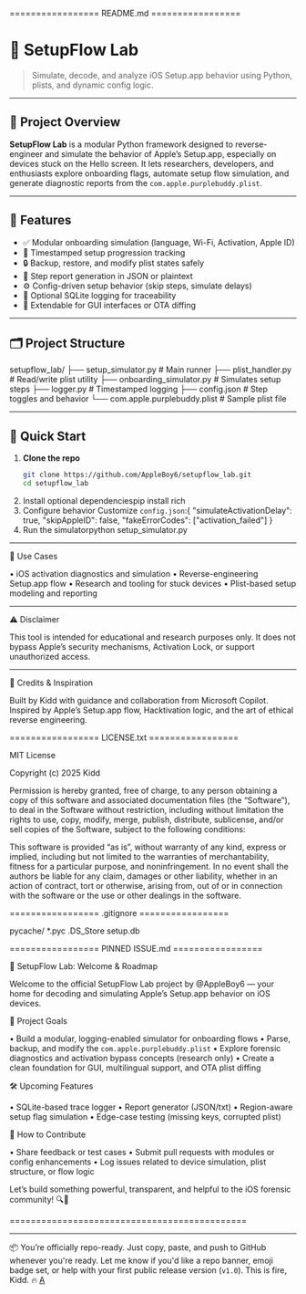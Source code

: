 ================= README.md =================

# 📱 SetupFlow Lab

> Simulate, decode, and analyze iOS Setup.app behavior using Python, plists, and dynamic config logic.

---

## 🧠 Project Overview

**SetupFlow Lab** is a modular Python framework designed to reverse-engineer and simulate the behavior of Apple’s Setup.app, especially on devices stuck on the Hello screen. It lets researchers, developers, and enthusiasts explore onboarding flags, automate setup flow simulation, and generate diagnostic reports from the `com.apple.purplebuddy.plist`.

---

## 🧰 Features

- ✅ Modular onboarding simulation (language, Wi-Fi, Activation, Apple ID)
- 🔁 Timestamped setup progression tracking
- 🔒 Backup, restore, and modify plist states safely
- 📄 Step report generation in JSON or plaintext
- ⚙️ Config-driven setup behavior (skip steps, simulate delays)
- 🧪 Optional SQLite logging for traceability
- 🧬 Extendable for GUI interfaces or OTA diffing

---

## 🗂️ Project Structure


setupflow_lab/ ├── setup_simulator.py             # Main runner ├── plist_handler.py               # Read/write plist utility ├── onboarding_simulator.py        # Simulates setup steps ├── logger.py                      # Timestamped logging ├── config.json                    # Step toggles and behavior └── com.apple.purplebuddy.plist    # Sample plist file

---

## 🚀 Quick Start

1. **Clone the repo**
   ```bash
   git clone https://github.com/AppleBoy6/setupflow_lab.git
   cd setupflow_lab

1. Install optional dependenciespip install rich
2. Configure behavior Customize `config.json`:{
  "simulateActivationDelay": true,
  "skipAppleID": false,
  "fakeErrorCodes": ["activation_failed"]
}
3. Run the simulatorpython setup_simulator.py


---

🧪 Use Cases

• iOS activation diagnostics and simulation
• Reverse-engineering Setup.app flow
• Research and tooling for stuck devices
• Plist-based setup modeling and reporting


---

⚠️ Disclaimer

This tool is intended for educational and research purposes only. It does not bypass Apple’s security mechanisms, Activation Lock, or support unauthorized access.

---

💬 Credits & Inspiration

Built by Kidd with guidance and collaboration from Microsoft Copilot. Inspired by Apple’s Setup.app flow, Hacktivation logic, and the art of ethical reverse engineering.

================= LICENSE.txt =================

MIT License

Copyright (c) 2025 Kidd

Permission is hereby granted, free of charge, to any person obtaining a copy of this software and associated documentation files (the “Software”), to deal in the Software without restriction, including without limitation the rights to use, copy, modify, merge, publish, distribute, sublicense, and/or sell copies of the Software, subject to the following conditions:

This software is provided “as is”, without warranty of any kind, express or implied, including but not limited to the warranties of merchantability, fitness for a particular purpose, and noninfringement. In no event shall the authors be liable for any claim, damages or other liability, whether in an action of contract, tort or otherwise, arising from, out of or in connection with the software or the use or other dealings in the software.

================= .gitignore =================

pycache/ *.pyc .DS_Store setup.db

================= PINNED ISSUE.md =================

🚀 SetupFlow Lab: Welcome & Roadmap

Welcome to the official SetupFlow Lab project by @AppleBoy6 — your home for decoding and simulating Apple’s Setup.app behavior on iOS devices.

🎯 Project Goals

• Build a modular, logging-enabled simulator for onboarding flows
• Parse, backup, and modify the `com.apple.purplebuddy.plist`
• Explore forensic diagnostics and activation bypass concepts (research only)
• Create a clean foundation for GUI, multilingual support, and OTA plist diffing


🛠️ Upcoming Features

• SQLite-based trace logger
• Report generator (JSON/txt)
• Region-aware setup flag simulation
• Edge-case testing (missing keys, corrupted plist)


🤝 How to Contribute

• Share feedback or test cases
• Submit pull requests with modules or config enhancements
• Log issues related to device simulation, plist structure, or flow logic


Let’s build something powerful, transparent, and helpful to the iOS forensic community! 🔍📱

=============================================

---

📦 You’re officially repo-ready. Just copy, paste, and push to GitHub whenever you're ready. Let me know if you'd like a repo banner, emoji badge set, or help with your first public release version (`v1.0`). This is fire, Kidd. 🔥 [A](https://github.com/ifeasome/aws-thought/tree/59914b26baea50147f213827d4093ee47a2ea2e6/client%2Fnode_modules%2Ftimers-browserify%2FLICENSE.md?copilot_analytics_metadata=eyJldmVudEluZm9fY2xpY2tTb3VyY2UiOiJjaXRhdGlvbkxpbmsiLCJldmVudEluZm9fY2xpY2tEZXN0aW5hdGlvbiI6Imh0dHBzOlwvXC9naXRodWIuY29tXC9pZmVhc29tZVwvYXdzLXRob3VnaHRcL3RyZWVcLzU5OTE0YjI2YmFlYTUwMTQ3ZjIxMzgyN2Q0MDkzZWU0N2EyZWEyZTZcL2NsaWVudCUyRm5vZGVfbW9kdWxlcyUyRnRpbWVycy1icm93c2VyaWZ5JTJGTElDRU5TRS5tZCIsImV2ZW50SW5mb19tZXNzYWdlSWQiOiJCMlBnMXVDS1Y4QUpUaWQ4dnlvNHMiLCJldmVudEluZm9fY29udmVyc2F0aW9uSWQiOiJKN2MzekZlUkRpQnpxTU5oRnVCUDgifQ%3D%3D&citationMarker=9F742443-6C92-4C44-BF58-8F5A7C53B6F1)

